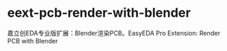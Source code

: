 # eext-pcb-render-with-blender
嘉立创EDA专业版扩展：Blender渲染PCB。EasyEDA Pro Extension: Render PCB with Blender
